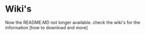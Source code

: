 # Wiki's
Now the README.MD not longer available. check the wiki's for the information [how to download and more]
